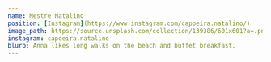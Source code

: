 ```yaml
---
name: Mestre Natalino
position: [Instagram](https://www.instagram.com/capoeira.natalino/)
image_path: https://source.unsplash.com/collection/139386/601x601?a=.png
instagram: capoeira.natalino
blurb: Anna likes long walks on the beach and buffet breakfast.
---
```

